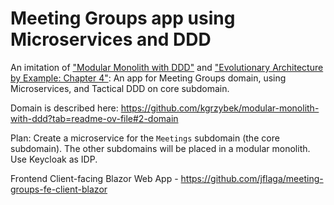 # Meeting Groups app using Microservices and DDD

An imitation of ["Modular Monolith with DDD"](https://github.com/kgrzybek/modular-monolith-with-ddd) and ["Evolutionary Architecture by Example: Chapter 4"](https://github.com/evolutionary-architecture/evolutionary-architecture-by-example): An app for Meeting Groups domain, using Microservices, and Tactical DDD on core subdomain.

Domain is described here: https://github.com/kgrzybek/modular-monolith-with-ddd?tab=readme-ov-file#2-domain

Plan: Create a microservice for the `Meetings` subdomain (the core subdomain). The other subdomains will be placed in a modular monolith. Use Keycloak as IDP.

Frontend Client-facing Blazor Web App - https://github.com/jflaga/meeting-groups-fe-client-blazor
